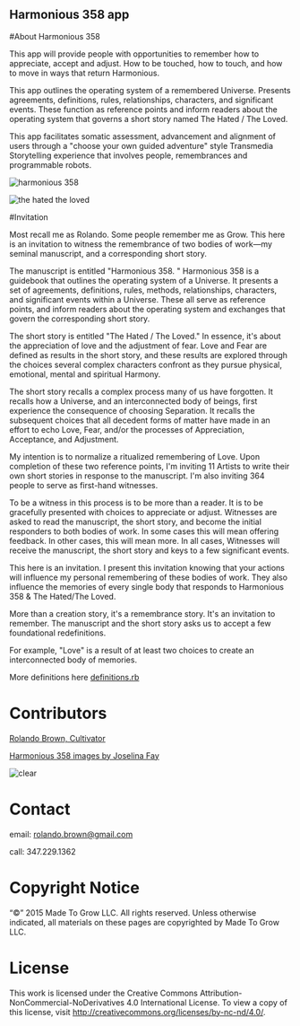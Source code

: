 Harmonious 358 app
---

#About Harmonious 358

This app will provide people with opportunities to remember how to appreciate, accept and adjust. How to be touched, how to touch, and how to move in ways that return Harmonious.

This app outlines the operating system of a remembered Universe. Presents agreements, definitions, rules, relationships, characters, and significant events. These function as reference points and inform readers about the operating system that governs a short story named The Hated / The Loved.

This app facilitates somatic assessment, advancement and alignment of users through a "choose your own guided adventure" style Transmedia Storytelling experience that involves people, remembrances and programmable robots.

![harmonious 358](https://raw.githubusercontent.com/rolandobrown/harmonious358/student/img/harmonious358.jpg?raw=true)

![the hated the loved](https://raw.githubusercontent.com/rolandobrown/harmonious358/student/img/the-hated-the-loved.jpg?raw=true)

#Invitation

Most recall me as Rolando. Some people remember me as Grow.
This here is an invitation to witness the remembrance of two bodies of work—my seminal manuscript, and a corresponding short story.

The manuscript is entitled "Harmonious 358. " Harmonious 358 is a guidebook that outlines the operating system of a Universe. It presents a set of agreements, definitions, rules, methods, relationships, characters, and significant events within a Universe. These all serve as reference points, and inform readers about the operating system and exchanges that govern the corresponding short story.

The short story is entitled "The Hated / The Loved." In essence, it's about the appreciation of love and the adjustment of fear. Love and Fear are defined as results in the short story, and these results are explored through the choices several complex characters confront as they pursue physical, emotional, mental and spiritual Harmony.

The short story recalls a complex process many of us have forgotten. It recalls how a Universe, and an interconnected body of beings, first experience the consequence of choosing Separation. It recalls the subsequent choices that all decedent forms of matter have made in an effort to echo Love, Fear, and/or the processes of Appreciation, Acceptance, and Adjustment.

My intention is to normalize a ritualized remembering of Love. Upon completion of these two reference points, I'm inviting 11 Artists to write their own short stories in response to the manuscript. I'm also inviting 364 people to serve as first-hand witnesses.

To be a witness in this process is to be more than a reader. It is to be gracefully presented with choices to appreciate or adjust. Witnesses are asked to read the manuscript, the short story, and become the initial responders to both bodies of work. In some cases this will mean offering feedback. In other cases, this will mean more. In all cases, Witnesses will receive the manuscript, the short story and keys to a few significant events.

This here is an invitation. I present this invitation knowing that your actions will influence my personal remembering of these bodies of work. They also influence the memories of every single body that responds to Harmonious 358 & The Hated/The Loved.

More than a creation story, it's a remembrance story. It's an invitation to remember. The manuscript and the short story asks us to accept a few foundational redefinitions.

For example, "Love" is a result of at least two choices to create an interconnected body of memories.

More definitions here [definitions.rb](definitions.rb)

# Contributors

[Rolando Brown, Cultivator](https://github.com/rolandobrown)

[Harmonious 358 images by Joselina Fay](https://twitter.com/joselinafay)

![clear](https://raw.githubusercontent.com/rolandobrown/harmonious358/student/img/clear.png?raw=true)

# Contact

email: rolando.brown@gmail.com

call: 347.229.1362

# Copyright Notice

“&copy;” 2015 Made To Grow LLC. All rights reserved. Unless otherwise indicated, all materials on these pages are copyrighted by Made To Grow LLC.

# License

This work is licensed under the Creative Commons Attribution-NonCommercial-NoDerivatives 4.0 International License. To view a copy of this license, visit http://creativecommons.org/licenses/by-nc-nd/4.0/.

